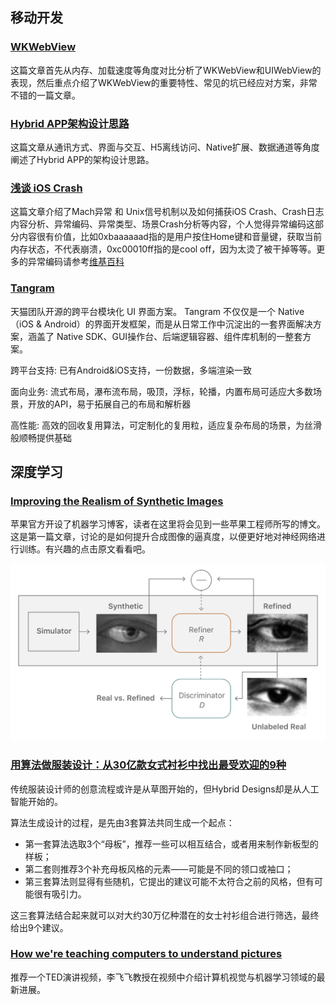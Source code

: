 ## 移动开发

### [WKWebView](https://blog.smallfan.net/2017/06/wkwebview/)

这篇文章首先从内存、加载速度等角度对比分析了WKWebView和UIWebView的表现，然后重点介绍了WKWebView的重要特性、常见的坑已经应对方案，非常不错的一篇文章。

### [Hybrid APP架构设计思路](http://itindex.net/detail/55039-hybrid-app-%E6%9E%B6%E6%9E%84)

这篇文章从通讯方式、界面与交互、H5离线访问、Native扩展、数据通道等角度阐述了Hybrid APP的架构设计思路。

### [浅谈 iOS Crash](http://mp.weixin.qq.com/s/_JKXwx0PTCy1sjE2fxy8Xg)

这篇文章介绍了Mach异常 和 Unix信号机制以及如何捕获iOS Crash、Crash日志内容分析、异常编码、异常类型、场景Crash分析等内容，个人觉得异常编码这部分内容很有价值，比如0xbaaaaaad指的是用户按住Home键和音量键，获取当前内存状态，不代表崩溃，0xc00010ff指的是cool off，因为太烫了被干掉等等。更多的异常编码请参考[维基百科](https://en.wikipedia.org/wiki/Hexspeak)

### [Tangram](http://tangram.pingguohe.net/docs/basic-concept/history)

天猫团队开源的跨平台模块化 UI 界面方案。 Tangram 不仅仅是一个 Native（iOS & Android）的界面开发框架，而是从日常工作中沉淀出的一套界面解决方案，涵盖了 Native SDK、GUI操作台、后端逻辑容器、组件库机制的一整套方案。

跨平台支持: 已有Android&iOS支持，一份数据，多端渲染一致

面向业务: 流式布局，瀑布流布局，吸顶，浮标，轮播，内置布局可适应大多数场景，开放的API，易于拓展自己的布局和解析器

高性能: 高效的回收复用算法，可定制化的复用粒，适应复杂布局的场景，为丝滑般顺畅提供基础

## 深度学习

### [Improving the Realism of Synthetic Images](https://machinelearning.apple.com/2017/07/07/GAN.html)

苹果官方开设了机器学习博客，读者在这里将会见到一些苹果工程师所写的博文。这是第一篇文章，讨论的是如何提升合成图像的逼真度，以便更好地对神经网络进行训练。有兴趣的点击原文看看吧。

![](./Images/wk6/1.gif)

### [用算法做服装设计：从30亿款女式衬衫中找出最受欢迎的9种](https://www.stitchfix.com/)

传统服装设计师的创意流程或许是从草图开始的，但Hybrid Designs却是从人工智能开始的。

算法生成设计的过程，是先由3套算法共同生成一个起点：

- 第一套算法选取3个“母板”，推荐一些可以相互结合，或者用来制作新板型的样板；
- 第二套则推荐3个补充母板风格的元素——可能是不同的领口或袖口；
- 第三套算法则显得有些随机，它提出的建议可能不太符合之前的风格，但有可能很有吸引力。

这三套算法结合起来就可以对大约30万亿种潜在的女士衬衫组合进行筛选，最终给出9个建议。

### [How we're teaching computers to understand pictures](https://www.ted.com/talks/fei_fei_li_how_we_re_teaching_computers_to_understand_pictures#t-63274)

推荐一个TED演讲视频，李飞飞教授在视频中介绍计算机视觉与机器学习领域的最新进展。